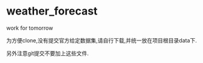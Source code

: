 # weather_forecast

work for tomorrow

为方便clone,没有提交官方给定数据集,请自行下载,并统一放在项目根目录data下.


另外注意git提交不要加上这些文件.